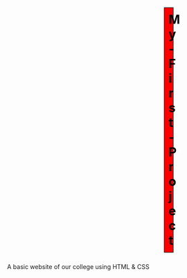 # My-First-Project
A basic website of our college using HTML & CSS

 <!DOCTYPE html>                      
<html lang="en">
<head>
    <title>GG WEBPAGE</title>
    <link rel="stylesheet" href="https://cdnjs.cloudflare.com/ajax/libs/font-awesome/6.4.2/css/all.min.css" integrity="sha512-z3gLpd7yknf1YoNbCzqRKc4qyor8gaKU1qmn+CShxbuBusANI9QpRohGBreCFkKxLhei6S9CQXFEbbKuqLg0DA==" crossorigin="anonymous" referrerpolicy="no-referrer" />
    <style>
        *{
            margin: 0;
            padding: 10px;
            box-sizing: border-box;
            scroll-behavior: smooth;
        }
        h1{
           text-align: center;
           color: black;
           background-color:red ;
           margin-top: 5px;
           margin-left: 400px;
           margin-right: 400px;
           border: 1px solid black;
        }
        h2{
            background-color: white;
            color: black;
            text-align: center;
            margin-left: 550px;
            margin-right: 550px;
            border-radius: 7px;
        }
        .navbar{
            display: flex;
            justify-content: space-between;
            align-items: center;
            background:linear-gradient(rgb(198, 178, 153),rgb(67, 185, 218));
            border-radius: 5px;
            border: 2px black solid;
        }
        .links ul{
            display: flex;
        }
        .links ul li{
            list-style-type: none;
            text-decoration: none;
            margin-left: 50px;
        }
        .navbar .links ul li a{
            color: black;
            text-decoration: none;
        }
    
        #home{
            height: 80vh;
            background-image: url(https://img.freepik.com/free-photo/top-view-statistics-presentation-with-arrow_23-2149023752.jpg?size=626&ext=jpg&uid=R121447584&ga=GA1.1.1826595276.1697538276&semt=ais);
             background-repeat:no-repeat;
            background-size:cover;  
        }
        #about{
            height: 120vh;
            background-image: url(https://img.freepik.com/free-photo/abstract-blue-geometric-shapes-background_24972-1841.jpg?size=626&ext=jpg&uid=R121447584&ga=GA1.1.1826595276.1697538276&semt=ais);
            background-repeat:no-repeat;
            background-size:cover;
            display: flex;
            flex-direction: column;
            justify-content:center;
            align-items:center;
            text-align:center;
        }
        #contact{
            height: 100vh;
            background-image: url(https://img.freepik.com/free-photo/vintage-pink-telephone-composition_23-2148913955.jpg?size=626&ext=jpg&uid=R121447584&ga=GA1.1.1826595276.1697538276&semt=ais);
            background-repeat:no-repeat;
            background-size:cover;
            display: flex;
            flex-direction: column;
            justify-content:center;
            align-items:center;
            text-align:center;
        }
        #courses{
            height: 80vh;
            background:linear-gradient(rgb(214, 75, 75),rgb(194, 194, 96));
        }
        #achievements{
            height: 100vh;
            background:linear-gradient(rgb(118, 118, 215),rgb(79, 188, 152));
        }
        p{
            text-align: center;
        }
        #img1{
            margin-left: 450px;
            border: 4px solid black;
        }
        h3{
            text-align: center;
        }
        #img2{
            margin-left: 590px;
            margin-top: 20px;
            border: 4px solid black;
            border-radius: 5px;
        }
         #img3{
            margin-left: 480px;
        }
        .section3 .icons{
            background-color: white;
            width: 90px;
            height: 250px;
            position:fixed;
            top: 600px;
            left: 1710px;
            border: 2px solid black;
            border-radius: 5px; 
        }   
        .section3 .icons i{
            display: flex;
            flex-direction: column; 
            font-size: 50px;
            width: fit-content;
            padding: 11px;
        }
        .fa-facebook{
            color: blue;
        }
        .fa-instagram{
            color:palevioletred;
        }
        .fa-twitter{
            color: skyblue;
        }
        .btns{
            border: 1px solid black;
            background-color: white;
            border-radius: 5px;
        
        }
        .btns1{
            border: 1px solid black;
            background-color: white;
            border-radius: 5px;    
        }
        
    </style>
    </head>
    <body>
            <h1>GIRRAJ DEGREE COLLEGE(A)</h1>
            <br><br><br>
        <div class="navbar">
        <div class="logo">
            <img src="../IMAGES/PHOTOS/GG LOGO.jpg" alt="" height="200px">
        </div>
        <div class="links">
            <ul>
                <li><a href="#home">Home</a></li>
                <li><a href="#about">About</a></li>
                <li><a href="#contact">Contact</a></li>
                <li><a href="#courses">Courses</a></li>
                <li><a href="#achievements"> Achievements</a></li>
            </ul>
        </div>
        <div class="btns">
            <a href="login.html">LogIn</a>
        </div>  
        <div class="btns1">
            <a href="register.html">Register</a>
        </div>
        </div>
              <br><br>
        <div id="home">
            <h2><u>Home</u> </h2>
            <p><u>GIRRAJ DEGREE COLLEGE(Autonomous)</u></p>
            <p>(Reaccredited with 'B' Grade By NAAC)</p> 
            <p> Affiliated to Telangana University</p>  
            <P> Dubba Road,Nizamabad,503002.</P>
            <img id="img1"
            src="https://encrypted-tbn0.gstatic.com/images?q=tbn:ANd9GcSTHxUizEodhOxZh7pxFwambW7XQ9r6ncpxnah07-BroSIqa3jbIP90X7oGVaDPVEsM_NY&usqp=CAU" alt="" width="500px">
        </div>
                 <br>
        <div id="about">
            <h2><u>About</u></h2>
            <p><u>About College-Brief History of the College:</u></p>
                   <br>
            <p>Girraj Govt.College (A), Nizamabad was established in the year 1956 in the premises of Quilla under private management. It was affiliated to Osmania University from the time of establishment and continued its affiliations under O.U till 2008. Now the College is affiliated to Telangana University, Dichpally, Nizamabad.
   
                The college was named after Sri.Girrajmalji Agarwal who has generously donated Rs.50,001/-for the establishment of this college. The college was taken over by the Government of A.P in 1960. It was shifted to this campus in 1968. The college campus has an area of 27.3 Acres.
       
                Since its establishment, the College was imparting the education at UG Level and becoming an educational umbrella for the students of Adilabad, Nizamabad, some parts of Medak and neighboring states of Maharastra and Karnartaka. It had been catering to be Higher Educational needs of all sections of the society.
       
                The College has shown enormous and vast improvement with regard to the courses offered and in the strength of the students seeking admission. At present the College is imparting education to 2419 in 20 U.G Courses and 522 students in 9 PG Courses. However, the infrastructural facilities are not sufficient to accommodate to all the facilities to the students.
       
                The College result pass percentage is much higher than the University average. And career opportunities to pursue their Higher Education after UG Courses is increasingly progressive from one batch to next batch.
       
               Girraj Govt. College excels in the quality of education with a scope for further improvement to attain deemed University status. The College has the following immediate requirement in the infra- structure so that it can have an immediate access with the modern technological and scientific advancement and can also make the students Globally competent. The College was given autonomous status in the Academic Year 2004-2005 which was extended further up to 2010 to 2015 by UGC. Recently autonomy team has extended the autonomous status from 2016 to 2022 because of quality maintained by the Institution in teaching evaluation process. The College is District Resource Centre and monitor the academic quality of all the Govt. Degree colleges in the District through sharing of knowledge and resource persons. The College continuously take measures to maintain internal quality by conducting National Seminars / Workshops / Symposia / Field trips / Industrial tours and many such knowledge exchange programmes there by making the faculty and the students updated in the arena of knowledge & I.T and makes the stake holders globally competent. The College was re accredited by NAAC with Grade “B” in 2012.
            </p>
            <br><br>
            <p><u>Vision: </u> </p> 
                   <br>
            <p>To build a vibrant multicultural learning environment founded on value based academic principles, wherein all involved shall contribute effectively, efficiently and responsibly to the Nation and Global Community.
            </p>          
            <br><br>
            <p><u>Mission:</u></p> 
            <br>
            
            <p>☀ To enhance access and inclusivity in quality education.</p>           
            <p>☀ To provide a context of learning that enhances professionalism, humanism and social responsibility.</p>  
            <p>☀ To empower students to assume leadership.</p> 
            <p>☀ To develop critical thinkers and concerned citizens.</p> 
            <p>☀ To generate skill based education to get employability.</p>
            <p>☀ To make aware the students to feel social responsibility and become a good citizen of the Nation.</p>
            
            <img src="" alt="">
        </div>
              <br>
        <div id="contact">
            <h2><u>Contact</u></h2>
            <p><u>Contact us</u></p>
            <p> Girraj Government College(Autonomouns)</p>
            <p>Nizamabad, Telangana-503002</p>
            <p>Phone: +91 9440019918</p>
            <p>Email: prl-gdc-nzb-ce@telangana.gov.in</p> 
            <p>Location: https://goo.gl/maps/EhVX1o3zEuo3vyD18</p>
            <img src="https://img.freepik.com/premium-photo/business-website-page-contact-businessman-touching-contact-us-icons-customer-service-include-telephone-address-email-message-by-3d-render_50039-2828.jpg?size=626&ext=jpg&uid=R121447584&ga=GA1.1.1826595276.1697538276&semt=ais" alt="" height="300px">
        </div>
                   <br>
        <div id="courses">
            <h2><u>Courses</u></h2>
            <h3><u>UG Courses (For the Academic Year -2022-23)</u></h3>
            <p>B.Sc. COURSE (Physical Sciences)</p>
            <p>B.Sc. COURSE (Life Sciences)</p>
            <p>B.Com. COURSE</p>
            <p>BA COURSE</p>
            <img id="img3" src="https://img.freepik.com/premium-photo/rear-view-audience-listening-asian-speaker-stage-meeting-room_41418-4150.jpg?size=626&ext=jpg&uid=R121447584&ga=GA1.1.1826595276.1697538276&semt=sph" alt=""  height="300px">
        </div>
                    <br>
        <div id="achievements">
            <h2><u>Awards & Achievements</u></h2>
            <p>Government College, Nizamabad a prestigious Institute of Higher Education in
            the Entire Telangana State was established in 1956. It was named after a philanthropist
            Sri.Girrajmalji Agarwal. The college attracts students not only from the districts but also
            students from neighbouring districts and states. It was affiliated to Osmania University,
            Hyderabad and presently it is affiliated to Telangana University, Nizamabad. It is one of the
            premier Institutes to be accorded Autonomous status by UGC in 2005. It was conferred with
            CPE ( College with Potential for Excellence) in 2010. It has completed three cycles of NAAC
            accreditations and presently it is reaccredited with “B”. Now it stands at 37th position among
            all the Government Autonomous Colleges in the Country declared by EWNIRF ranking –
            2020. It was the centre for community development under UGC in the year 2016 – 2017 and
            successfully completed two courses in Retail Management and computerized accounting. The
            College has bright glory of Alumina occupying top positions in services and other fields. The
            college offers 40 U.G Courses & 09 P.G Courses with strength of more than 4000 students.
            For the last three consecutive years our college has topped in DOST admissions in the entire
            Telangana State. The College has a team of qualified, committed and dedicated staff, who
            thrive a lot for the betterment of the students in all sectors. The qualitative & quantitative
            results of the college substantiate its strength, keeping in view the changing global scenario;
            the faculty has introduced lot of programmes, Seminars, Workshops, Extension Lectures,
            conduction of National Seminars etc. for the benefit of students thereby empowering them to
            take the challenges ahead. The college has secured the Academic Excellence Award for
            successive four consecutive years from 2015, 2016, 2017 & 2018. Recently we were awarded
            the ISO (9001:2015) Certification by our Honourable Commissioner Sri.Navin Mittal, IAS.</p>
            <img id="img2" src="../IMAGES/PHOTOS/GGCERTIFICATE.jpeg" height="350px">
        </div>    
    <div class="section3">
        <div class="icons">
            <i class="fa-brands fa-facebook"></i>
            <i class="fa-brands fa-instagram"></i>
            <i class="fa-brands fa-twitter"></i>
        </div>
    </div>       
</body>
</html>  
